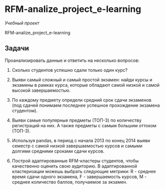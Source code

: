 # RFM-analize_project_e-learning 
*Учебный проект*

RFM-analize_project_e-learning
## Задачи ##
Проанализировать данные и ответить на несколько вопросов:
1. Сколько студентов успешно сдали только один курс?

2. Выяви самый сложный и самый простой экзамен: найди курсы и экзамены в рамках курса, которые обладают самой низкой и самой высокой завершаемостью.

3. По каждому предмету определи средний срок сдачи экзаменов (под сдачей понимаем последнее успешное прохождение экзамена студентом).

4. Выяви самые популярные предметы (ТОП-3) по количеству регистраций на них. А также предметы с самым большим оттоком (ТОП-3).

5. Используя pandas, в период с начала 2013 по конец 2014 выяви семестр с самой низкой завершаемостью курсов и самыми долгими средними сроками сдачи курсов.

6. Построй адаптированные RFM-кластеры студентов, чтобы качественно оценить свою аудиторию. В адаптированной кластеризации можешь выбрать следующие метрики: R - среднее время сдачи одного экзамена, F - завершаемость курсов, M - среднее количество баллов, получаемое за экзамен. 
